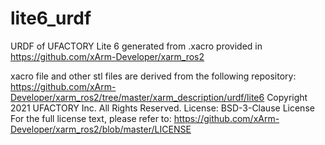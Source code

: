 # lite6_urdf

URDF of UFACTORY Lite 6 generated from .xacro provided in https://github.com/xArm-Developer/xarm_ros2

 xacro file and other stl files are derived from the following repository:
 https://github.com/xArm-Developer/xarm_ros2/tree/master/xarm_description/urdf/lite6
 Copyright 2021 UFACTORY Inc. All Rights Reserved.
 License: BSD-3-Clause License
 For the full license text, please refer to:
 https://github.com/xArm-Developer/xarm_ros2/blob/master/LICENSE